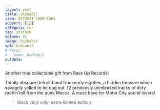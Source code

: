 ```yaml
---
layout: post
title: BADHABIT
item: DETROIT 1980-1981
support: [lp]
category: rur
tag: instock
volume: 91
image: badhabit
mp3: badhabit
# focus:
#   name: badhabit
outdate:
---
```


Another true collectable gift from Rave Up Records! 

Totally obscure Detroit band from early eighties, a hidden treasure which savagely yelled to be dug out. 12 previously unreleased tracks of dirty rock'n'roll from the punk Mecca. A must-have for Motor City sound lovers!

> Black vinyl only, extra-limited edition
